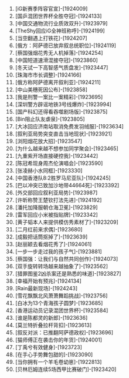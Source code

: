 
1. [iG新赛季阵容官宣]-[1924009]
1. [国乒混团世界杯全胜夺冠]-[1924133]
1. [中国交通物流行业质效双升]-[1923979]
1. [TheShy回应iG全神班称呼]-[1924199]
1. [当空翻遇上打铁花]-[1924207]
1. [俄方：阿萨德已放弃叙总统职位]-[1924119]
1. [蔡国强烟花秀无人机掉落]-[1924254]
1. [中国短道速滑混接夺冠]-[1923860]
1. [冬天试一下高智感气质盘发]-[1923447]
1. [珠海市市长调整]-[1924166]
1. [俄方称阿萨德离开叙利亚]-[1924211]
1. [中山美穗死因公布]-[1923858]
1. [我是刑警一案比一案精彩]-[1923695]
1. [深圳警方辟谣地铁3号线爆炸]-[1923994]
1. [国产科幻还得看吞噬剧场版]-[1923875]
1. [Bin阻止队友虐泉]-[1923805]
1. [大冰回应济南站取消免费发羽绒服]-[1923634]
1. [叙利亚局势突变直击当地现状]-[1923921]
1. [浏阳烟花放大招]-[1923547]
1. [为什么越来越不想参加同学聚会]-[1923465]
1. [九重紫开场直接硬控我]-[1923442]
1. [陈冠希现身周杰伦演唱会]-[1923590]
1. [张凌赫小水同框]-[1923330]
1. [中国香港队8:2胜罗马尼亚队]-[1924245]
1. [巴以冲突已致加沙地带44664死]-[1923392]
1. [外交部回应叙利亚局势]-[1923987]
1. [许昕称赞王楚钦打法先进]-[1924192]
1. [潘托加降服朝仓海卫冕]-[1923829]
1. [雷军回应小米被指贴牌]-[1923342]
1. [黄子韬本人来提供模仿秀素材了]-[1923209]
1. [二月红前来求偶]-[1923680]
1. [成毅把话筒抠掉了]-[1923639]
1. [赵丽颖去看烟花秀了]-[1924061]
1. [一步一步走过我的孩子气]-[1923881]
1. [蔡国强：让我们与自然共同创作]-[1924073]
1. [双手旋转转场越来越抽象了]-[1923562]
1. [猎罪图鉴2凶杀案还是熟悉的味道]-[1923827]
1. [幸福开始有预兆]-[1924134]
1. [Rain最新现场]-[1924243]
1. [雪花飘飘北风萧萧舞蹈挑战]-[1923756]
1. [白冰为13个青海孩子圆梦]-[1923685]
1. [香港运动员记录混团世界杯]-[1923584]
1. [谁是陈都灵的新郎]-[1923636]
1. [莫兰特折叠拉杆背扣]-[1923613]
1. [叙反对派：已推翻阿萨德政权]-[1923696]
1. [猫师傅正在袭击你的年货]-[1924001]
1. [丁禹兮有效健身]-[1923723]
1. [在手心手势舞包甜的]-[1923090]
1. [当你拥有一个羊毛卷幼崽]-[1922813]
1. [贝林厄姆连续5场西甲比赛破门]-[1923420]
